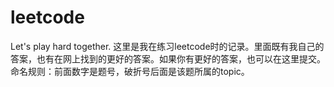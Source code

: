 # leetcode
Let's play hard together.
这里是我在练习leetcode时的记录。里面既有我自己的答案，也有在网上找到的更好的答案。如果你有更好的答案，也可以在这里提交。</br>
命名规则：前面数字是题号，破折号后面是该题所属的topic。</br>

